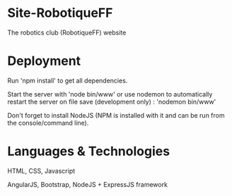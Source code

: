 # Site-RobotiqueFF

The robotics club (RobotiqueFF) website

# Deployment

Run 'npm install' to get all dependencies.

Start the server with 'node bin/www' or use nodemon to automatically restart the server on file save (development only) : 'nodemon bin/www'

Don't forget to install NodeJS (NPM is installed with it and can be run from the console/command line).

# Languages & Technologies

HTML, CSS, Javascript

AngularJS, Bootstrap,  NodeJS + ExpressJS framework
